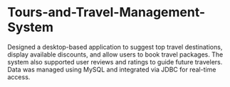 # Tours-and-Travel-Management-System
Designed a desktop-based application to suggest top travel destinations, display available discounts, and allow users to book travel packages. The system also supported user reviews and ratings to guide future travelers. Data was managed using MySQL and integrated via JDBC for real-time access.
